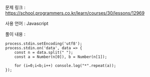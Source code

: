 문제 링크 : https://school.programmers.co.kr/learn/courses/30/lessons/12969

사용 언어 : Javascript

풀이 내용 :

```
process.stdin.setEncoding('utf8');
process.stdin.on('data', data => {
    const n = data.split(" ");
    const a = Number(n[0]), b = Number(n[1]);
    
    for (i=0;i<b;i++) console.log("*".repeat(a));
});
```